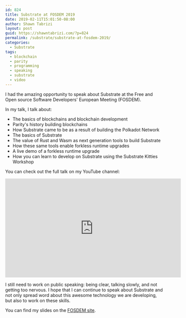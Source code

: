 ```yaml
---
id: 824
title: Substrate at FOSDEM 2019
date: 2019-02-11T15:01:50-08:00
author: Shawn Tabrizi
layout: post
guid: https://shawntabrizi.com/?p=824
permalink: /substrate/substrate-at-fosdem-2019/
categories:
  - Substrate
tags:
  - blockchain
  - parity
  - programming
  - speaking
  - substrate
  - video
---
```

I had the amazing opportunity to speak about Substrate at the Free and Open source Software Developers' European Meeting (FOSDEM).

In my talk, I talk about:

* The basics of blockchains and blockchain development
* Parity's history building blockchains
* How Substrate came to be as a result of building the Polkadot Network
* The basics of Substrate
* The value of Rust and Wasm as next generation tools to build Substrate
* How these same tools enable forkless runtime upgrades
* A live demo of a forkless runtime upgrade
* How you can learn to develop on Substrate using the Substrate Kitties Workshop

You can check out the full talk on my YouTube channel:

<iframe width="560" height="315" src="https://www.youtube.com/embed/ELubZ6Rl3iI" frameborder="0" allow="accelerometer; autoplay; encrypted-media; gyroscope; picture-in-picture" allowfullscreen></iframe>


I still need to work on public speaking: being clear, talking slowly, and not getting too nervous. I hope that I can continue to speak about Substrate and not only spread word about this awesome technology we are developing, but also to work on these skills.

You can find my slides on the [FOSDEM site](https://fosdem.org/2019/schedule/event/substrate/).